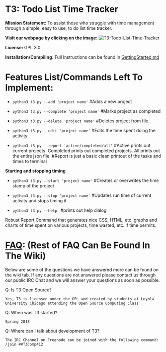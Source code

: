 # T3: Todo List Time Tracker

<b>Mission Statement: </b>
To assist those who struggle with time management through a simple, easy to use, to do list time tracker.

<b>Visit our webpage by clicking on the image:</b>
[![T3-Todo-List-Time-Tracker](https://user-images.githubusercontent.com/31542650/39089914-c188bc1a-4596-11e8-906e-a37686309467.png)](https://j-adamski.github.io/T3-Todo-List-Time-Tracker/)

<b>License: </b>
GPL 3.0

<b>Installation/Compiling:</b>
Full Instructions can be found in [GettingStarted.md](https://github.com/j-adamski/T3-Todo-List-Time-Tracker/blob/master/GettingStarted.md)


# Features List/Commands Left To Implement:

- `python3 t3.py --add 'project name'`
	#Adds a new project

- `python3 t3.py --complete 'project name'`
	#Marks project as completed

- `python3 t3.py --delete 'project name'`
	#Deletes project from file

- `python3 t3.py --edit 'project name'`
	#Edits the time spent doing the activity

- `python3 t3.py --report 'active/completed/all'`
	#Active prints out current projects. Completed prints out completed projects. All prints out the entire json file.
    #Report is just a basic clean printout of the tasks and times to terminal


<b>Starting and stopping timing</b>
 - `python3 t3.py --start 'project name'`
	#Creates or overwrites the time stamp of the project

 - `python3 t3.py --stop 'project name'`
	#Updates run time of current activity and stops timing it

 - `python3 t3.py --help `
	#prints out help dialog

Robust Report Command that generates nice CSS, HTML, etc. graphs and charts of time spent on various projects, time wasted, etc. if time permits.

# [FAQ](https://github.com/j-adamski/OSC-Project-2/wiki): (Rest of FAQ Can Be Found In The Wiki)

Below are some of the questions we have answered more can be found on the wiki tab. If any questions are not answered please contact us through our public IRC Chat and we will answer your questions as soon as possible.

Q: Is T3 Open Source?

    Yes, T3 is licensed under the GPL and created by students at Loyola University Chicago attending the Open Source Computing Class

Q: When was T3 started?

    Spring 2018

Q: Where can I talk about development of T3?

    The IRC Channel on Freenode can be joined with the following command:
    /join ##T3Comp412
